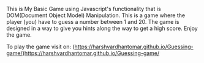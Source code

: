 This is My Basic Game using Javascript's functionality that is DOM(Document Object Model) Manipulation.
This is a game where the player (you) have to guess a number between 1 and 20. The game is designed in a way to give you hints along the way to get a high score.
Enjoy the game.

To play the game visit on: (https://harshvardhantomar.github.io/Guessing-game/)https://harshvardhantomar.github.io/Guessing-game/
